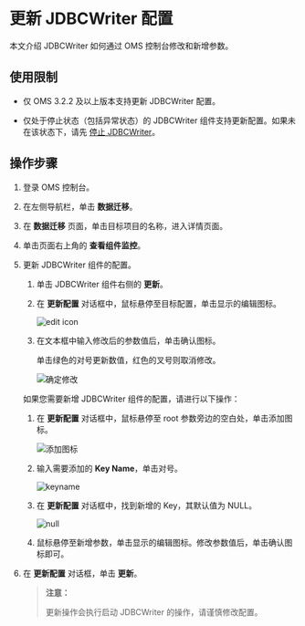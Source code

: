 # 更新 JDBCWriter 配置

本文介绍 JDBCWriter 如何通过 OMS 控制台修改和新增参数。

## 使用限制

* 仅 OMS 3.2.2 及以上版本支持更新 JDBCWriter 配置。

* 仅处于停止状态（包括异常状态）的 JDBCWriter 组件支持更新配置。如果未在该状态下，请先 [停止 JDBCWriter](../5.incremental-synchronization/3.start-and-stop-jdbcwriter.md)。

## 操作步骤

1. 登录 OMS 控制台。

2. 在左侧导航栏，单击 **数据迁移**。

3. 在 **数据迁移** 页面，单击目标项目的名称，进入详情页面。

4. 单击页面右上角的 **查看组件监控**。

5. 更新 JDBCWriter 组件的配置。

   1. 单击 JDBCWriter 组件右侧的 **更新**。

   2. 在 **更新配置** 对话框中，鼠标悬停至目标配置，单击显示的编辑图标。

      ![edit icon](https://obbusiness-private.oss-cn-shanghai.aliyuncs.com/doc/img/oms/oms-enterprise/edit%20icon.png)

   3. 在文本框中输入修改后的参数值后，单击确认图标。

      单击绿色的对号更新数值，红色的叉号则取消修改。

      ![确定修改](https://obbusiness-private.oss-cn-shanghai.aliyuncs.com/doc/img/oms/oms-enterprise/%E7%A1%AE%E5%AE%9A%E4%BF%AE%E6%94%B9.png)

   如果您需要新增 JDBCWriter 组件的配置，请进行以下操作：

   1. 在 **更新配置** 对话框中，鼠标悬停至 root 参数旁边的空白处，单击添加图标。

      ![添加图标](https://obbusiness-private.oss-cn-shanghai.aliyuncs.com/doc/img/oms/oms-enterprise/%E6%B7%BB%E5%8A%A0%E5%9B%BE%E6%A0%87.png)

   2. 输入需要添加的 **Key Name**，单击对号。

      ![keyname](https://obbusiness-private.oss-cn-shanghai.aliyuncs.com/doc/img/oms/oms-enterprise/keyname.png)

   3. 在 **更新配置** 对话框中，找到新增的 Key，其默认值为 NULL。

      ![null](https://obbusiness-private.oss-cn-shanghai.aliyuncs.com/doc/img/oms/oms-enterprise/null.png)

   4. 鼠标悬停至新增参数，单击显示的编辑图标。修改参数值后，单击确认图标即可。

6. 在 **更新配置** 对话框，单击 **更新**。

   >**注意：**
   >
   >更新操作会执行启动 JDBCWriter 的操作，请谨慎修改配置。
